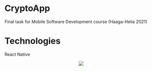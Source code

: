 # CryptoApp
Final task for Mobile Software Development course (Haaga-Helia 2021)

# Technologies
React Native

<div id="header" align="center">
  <img src="https://www.kapwing.com/e/621e17f4050c88008bc07135" />
</div>

